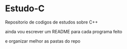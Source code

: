 # Estudo-C
 
Repositorio de codigos de estudos sobre C++

ainda vou escrever um README para cada programa feito


e organizar melhor as pastas do repo
